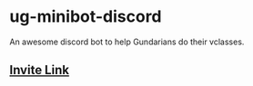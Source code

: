 # ug-minibot-discord
An awesome discord bot to help Gundarians do their vclasses.

## [Invite Link](https://bit.ly/ug-minibot)
